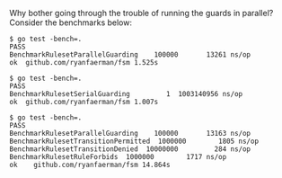 Why bother going through the trouble of running the guards in parallel? Consider the benchmarks below:

```shell
$ go test -bench=.
PASS
BenchmarkRulesetParallelGuarding    100000       13261 ns/op
ok  github.com/ryanfaerman/fsm 1.525s

$ go test -bench=.
PASS
BenchmarkRulesetSerialGuarding         1  1003140956 ns/op
ok  github.com/ryanfaerman/fsm 1.007s
```


```shell
$ go test -bench=.
PASS
BenchmarkRulesetParallelGuarding    100000       13163 ns/op
BenchmarkRulesetTransitionPermitted  1000000        1805 ns/op
BenchmarkRulesetTransitionDenied  10000000         284 ns/op
BenchmarkRulesetRuleForbids  1000000        1717 ns/op
ok    github.com/ryanfaerman/fsm 14.864s
```
